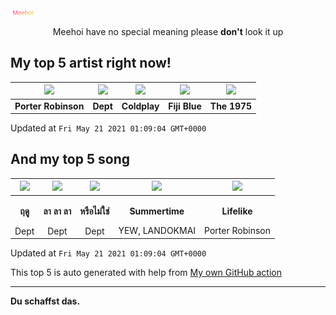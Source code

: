 [![Meehoi Logo](https://github.com/beam41/beam41/raw/master/mh.svg)](http://my.meehoi.me/)
<p align="center">Meehoi have no special meaning please <b>don't</b> look it up</p>

## My top 5 artist right now!
<!-- table start -->
|<img src="https://i.scdn.co/image/ab6761610000f1781804f56bdcb9322c5f3f8f21">|<img src="https://i.scdn.co/image/617a9da2d7e4cdf3c83fa6f676975e1443064f14">|<img src="https://i.scdn.co/image/ab6761610000f1783bcd1c4d6f324498d3de6f8d">|<img src="https://i.scdn.co/image/ab6761610000f178dbb890af4cbd4cb8829b1aa0">|<img src="https://i.scdn.co/image/1717dac024e71f64ec421a658c7a9769d41ce251">|
| :---: | :---: | :---: | :---: | :---: |
|<b>Porter Robinson</b>|<b>Dept</b>|<b>Coldplay</b>|<b>Fiji Blue</b>|<b>The 1975</b>|

Updated at `Fri May 21 2021 01:09:04 GMT+0000`
<!-- table end -->

## And my top 5 song
<!-- table song start -->
|<img src="https://i.scdn.co/image/ab67616d00001e027cb744b7588fdcf838407c50">|<img src="https://i.scdn.co/image/ab67616d00001e02d7f88aacdc8b214df5ccf7ba">|<img src="https://i.scdn.co/image/ab67616d00001e028d2c6fa63d72dd37a04f1df7">|<img src="https://i.scdn.co/image/ab67616d00001e0252e22b6e5d64f137f690ae7a">|<img src="https://i.scdn.co/image/ab67616d00001e027d6ac8b4a84ad4b342050d87">|
| :---: | :---: | :---: | :---: | :---: |
|<p><b>ฤดู</b></p> Dept|<p><b>ลา ลา ลา</b></p> Dept|<p><b>หรือไม่ใช่</b></p> Dept|<p><b>Summertime</b></p> YEW, LANDOKMAI|<p><b>Lifelike</b></p> Porter Robinson|

Updated at `Fri May 21 2021 01:09:04 GMT+0000`
<!-- table song end -->

This top 5 is auto generated with help from [My own GitHub action](https://github.com/beam41/spotify-listening)

---

**Du schaffst das.**